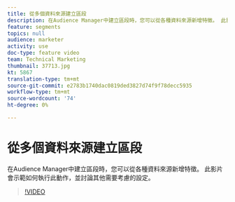 ```yaml
---
title: 從多個資料來源建立區段
description: 在Audience Manager中建立區段時，您可以從各種資料來源新增特徵。 此影片會示範如何執行此動作，並討論其他需要考慮的設定。
feature: segments
topics: null
audience: marketer
activity: use
doc-type: feature video
team: Technical Marketing
thumbnail: 37713.jpg
kt: 5867
translation-type: tm+mt
source-git-commit: e2783b1740dac0819ded3827d74f9f78decc5935
workflow-type: tm+mt
source-wordcount: '74'
ht-degree: 0%

---
```



# 從多個資料來源建立區段

在Audience Manager中建立區段時，您可以從各種資料來源新增特徵。 此影片會示範如何執行此動作，並討論其他需要考慮的設定。

>[!VIDEO](https://video.tv.adobe.com/v/37713/?quality=12&learn=on)
